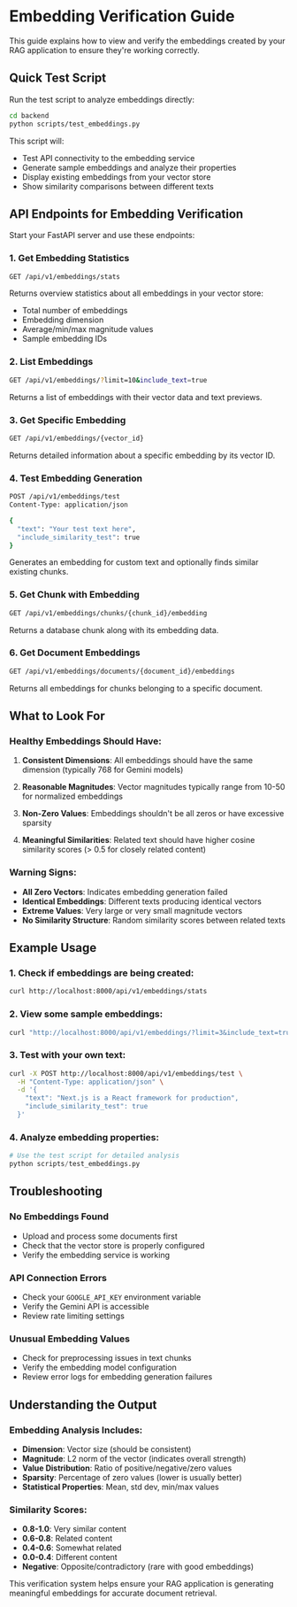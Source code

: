 # Embedding Verification Guide

This guide explains how to view and verify the embeddings created by your RAG application to ensure they're working correctly.

## Quick Test Script

Run the test script to analyze embeddings directly:

```bash
cd backend
python scripts/test_embeddings.py
```

This script will:
- Test API connectivity to the embedding service
- Generate sample embeddings and analyze their properties
- Display existing embeddings from your vector store
- Show similarity comparisons between different texts

## API Endpoints for Embedding Verification

Start your FastAPI server and use these endpoints:

### 1. Get Embedding Statistics
```bash
GET /api/v1/embeddings/stats
```
Returns overview statistics about all embeddings in your vector store:
- Total number of embeddings
- Embedding dimension
- Average/min/max magnitude values
- Sample embedding IDs

### 2. List Embeddings
```bash
GET /api/v1/embeddings/?limit=10&include_text=true
```
Returns a list of embeddings with their vector data and text previews.

### 3. Get Specific Embedding
```bash
GET /api/v1/embeddings/{vector_id}
```
Returns detailed information about a specific embedding by its vector ID.

### 4. Test Embedding Generation
```bash
POST /api/v1/embeddings/test
Content-Type: application/json

{
  "text": "Your test text here",
  "include_similarity_test": true
}
```
Generates an embedding for custom text and optionally finds similar existing chunks.

### 5. Get Chunk with Embedding
```bash
GET /api/v1/embeddings/chunks/{chunk_id}/embedding
```
Returns a database chunk along with its embedding data.

### 6. Get Document Embeddings
```bash
GET /api/v1/embeddings/documents/{document_id}/embeddings
```
Returns all embeddings for chunks belonging to a specific document.

## What to Look For

### Healthy Embeddings Should Have:

1. **Consistent Dimensions**: All embeddings should have the same dimension (typically 768 for Gemini models)

2. **Reasonable Magnitudes**: Vector magnitudes typically range from 10-50 for normalized embeddings

3. **Non-Zero Values**: Embeddings shouldn't be all zeros or have excessive sparsity

4. **Meaningful Similarities**: Related text should have higher cosine similarity scores (> 0.5 for closely related content)

### Warning Signs:

- **All Zero Vectors**: Indicates embedding generation failed
- **Identical Embeddings**: Different texts producing identical vectors
- **Extreme Values**: Very large or very small magnitude vectors
- **No Similarity Structure**: Random similarity scores between related texts

## Example Usage

### 1. Check if embeddings are being created:
```bash
curl http://localhost:8000/api/v1/embeddings/stats
```

### 2. View some sample embeddings:
```bash
curl "http://localhost:8000/api/v1/embeddings/?limit=3&include_text=true"
```

### 3. Test with your own text:
```bash
curl -X POST http://localhost:8000/api/v1/embeddings/test \
  -H "Content-Type: application/json" \
  -d '{
    "text": "Next.js is a React framework for production",
    "include_similarity_test": true
  }'
```

### 4. Analyze embedding properties:
```python
# Use the test script for detailed analysis
python scripts/test_embeddings.py
```

## Troubleshooting

### No Embeddings Found
- Upload and process some documents first
- Check that the vector store is properly configured
- Verify the embedding service is working

### API Connection Errors
- Check your `GOOGLE_API_KEY` environment variable
- Verify the Gemini API is accessible
- Review rate limiting settings

### Unusual Embedding Values
- Check for preprocessing issues in text chunks
- Verify the embedding model configuration
- Review error logs for embedding generation failures

## Understanding the Output

### Embedding Analysis Includes:
- **Dimension**: Vector size (should be consistent)
- **Magnitude**: L2 norm of the vector (indicates overall strength)
- **Value Distribution**: Ratio of positive/negative/zero values
- **Sparsity**: Percentage of zero values (lower is usually better)
- **Statistical Properties**: Mean, std dev, min/max values

### Similarity Scores:
- **0.8-1.0**: Very similar content
- **0.6-0.8**: Related content
- **0.4-0.6**: Somewhat related
- **0.0-0.4**: Different content
- **Negative**: Opposite/contradictory (rare with good embeddings)

This verification system helps ensure your RAG application is generating meaningful embeddings for accurate document retrieval. 